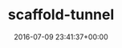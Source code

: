 ---
title:		"scaffold-tunnel"
type:		"photos"
mediatype:		"upload"
location:		"TBC"
date:		"2016-07-09 23:41:37+00:00"
album:		"experimental"
filename:		"scaffold-tunnel.md"
series:		""
cl_public_id:		"experimental/scaffold-tunnel"
cl_version:		1497004396
format:		"tiff"
bytes:		2322284
width:		810
height:		1440
colours:
- "#38301D"
- "#2D3632"
- "#22201D"
- "#253633"
- "#2A1E1A"
- "#6D562F"
- "#293E42"
- "#1E1603"
- "#01061F"
- "#416467"
- "#4B6976"
- "#6D5F5A"
- "#694D3F"
- "#1D2030"
- "#F5F0ED"
- "#01147B"
- "#312F37"
- "#795611"
- "#7A484C"
- "#606273"
- "#3C6362"
- "#5A696F"
- "#30182A"
- "#495479"
- "#D4EEF2"
- "#140704"
- "#DCB163"
- "#0438D0"
- "#033238"
- "#E18D61"
- "#26192A"
exposure_mode:		"Auto"
program:		"Aperture-priority AE"
aperture:		"2.8"
focal_length:		"16.0 mm"
iso:		"800"
shutter_speed:		"1/5"
metering:		"Multi-segment"
flash:		"Off, Did not fire"
white_balance:		"As Shot"
colour_temp:		"2650"
has_crop:		"true"
orientation:		"Horizontal (normal)"
camera_model:		"NIKON D800"
lens_info:		"16mm f/2.8"
artist:		"No artist info"
x_resolution:		"300"
y_resolution:		"300"
---